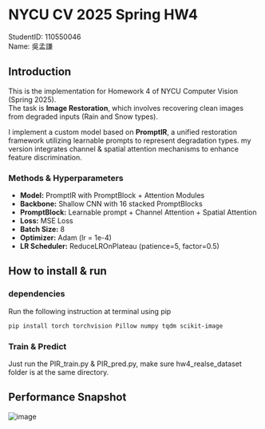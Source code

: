# NYCU CV 2025 Spring HW4

StudentID: 110550046  
Name: 吳孟謙

## Introduction

This is the implementation for Homework 4 of NYCU Computer Vision (Spring 2025).  
The task is **Image Restoration**, which involves recovering clean images from degraded inputs (Rain and Snow types).  

I implement a custom model based on **PromptIR**, a unified restoration framework utilizing learnable prompts to represent degradation types. my version integrates channel & spatial attention mechanisms to enhance feature discrimination.

### Methods & Hyperparameters

- **Model:** PromptIR with PromptBlock + Attention Modules  
- **Backbone:** Shallow CNN with 16 stacked PromptBlocks  
- **PromptBlock:** Learnable prompt + Channel Attention + Spatial Attention  
- **Loss:** MSE Loss  
- **Batch Size:** 8  
- **Optimizer:** Adam (lr = 1e-4)  
- **LR Scheduler:** ReduceLROnPlateau (patience=5, factor=0.5)

## How to install & run  

### dependencies  
Run the following instruction at terminal using pip
```bash
pip install torch torchvision Pillow numpy tqdm scikit-image
```
### Train & Predict
Just run the PIR_train.py & PIR_pred.py, make sure hw4_realse_dataset folder is at the same directory.

## Performance Snapshot
![image](https://github.com/user-attachments/assets/b84105c5-c931-480b-adb8-2c7ac2b08058)

